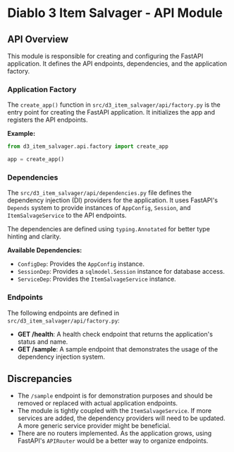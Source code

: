 # Diablo 3 Item Salvager - API Module

## API Overview

This module is responsible for creating and configuring the FastAPI application. It defines the API endpoints, dependencies, and the application factory.

### Application Factory

The `create_app()` function in `src/d3_item_salvager/api/factory.py` is the entry point for creating the FastAPI application. It initializes the app and registers the API endpoints.

**Example:**
```python
from d3_item_salvager.api.factory import create_app

app = create_app()
```

### Dependencies

The `src/d3_item_salvager/api/dependencies.py` file defines the dependency injection (DI) providers for the application. It uses FastAPI's `Depends` system to provide instances of `AppConfig`, `Session`, and `ItemSalvageService` to the API endpoints.

The dependencies are defined using `typing.Annotated` for better type hinting and clarity.

**Available Dependencies:**
- `ConfigDep`: Provides the `AppConfig` instance.
- `SessionDep`: Provides a `sqlmodel.Session` instance for database access.
- `ServiceDep`: Provides the `ItemSalvageService` instance.

### Endpoints

The following endpoints are defined in `src/d3_item_salvager/api/factory.py`:

- **GET /health**: A health check endpoint that returns the application's status and name.
- **GET /sample**: A sample endpoint that demonstrates the usage of the dependency injection system.

## Discrepancies

- The `/sample` endpoint is for demonstration purposes and should be removed or replaced with actual application endpoints.
- The module is tightly coupled with the `ItemSalvageService`. If more services are added, the dependency providers will need to be updated. A more generic service provider might be beneficial.
- There are no routers implemented. As the application grows, using FastAPI's `APIRouter` would be a better way to organize endpoints.
